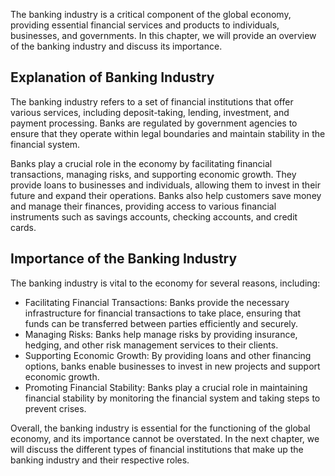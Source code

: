 
The banking industry is a critical component of the global economy, providing essential financial services and products to individuals, businesses, and governments. In this chapter, we will provide an overview of the banking industry and discuss its importance.

Explanation of Banking Industry
-------------------------------

The banking industry refers to a set of financial institutions that offer various services, including deposit-taking, lending, investment, and payment processing. Banks are regulated by government agencies to ensure that they operate within legal boundaries and maintain stability in the financial system.

Banks play a crucial role in the economy by facilitating financial transactions, managing risks, and supporting economic growth. They provide loans to businesses and individuals, allowing them to invest in their future and expand their operations. Banks also help customers save money and manage their finances, providing access to various financial instruments such as savings accounts, checking accounts, and credit cards.

Importance of the Banking Industry
----------------------------------

The banking industry is vital to the economy for several reasons, including:

* Facilitating Financial Transactions: Banks provide the necessary infrastructure for financial transactions to take place, ensuring that funds can be transferred between parties efficiently and securely.
* Managing Risks: Banks help manage risks by providing insurance, hedging, and other risk management services to their clients.
* Supporting Economic Growth: By providing loans and other financing options, banks enable businesses to invest in new projects and support economic growth.
* Promoting Financial Stability: Banks play a crucial role in maintaining financial stability by monitoring the financial system and taking steps to prevent crises.

Overall, the banking industry is essential for the functioning of the global economy, and its importance cannot be overstated. In the next chapter, we will discuss the different types of financial institutions that make up the banking industry and their respective roles.
